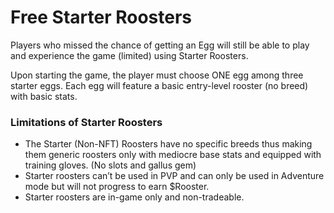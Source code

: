 # Free Starter Roosters

Players who missed the chance of getting an Egg will still be able to play and experience the game (limited) using Starter Roosters.

Upon starting the game, the player must choose ONE egg among three starter eggs. Each egg will feature a basic entry-level rooster (no breed) with basic stats.

### Limitations of Starter Roosters

- The Starter (Non-NFT) Roosters have no specific breeds thus making them generic roosters only with mediocre base stats and equipped with training gloves. (No slots and gallus gem)
- Starter roosters can’t be used in PVP and can only be used in Adventure mode but will not progress to earn $Rooster.
- Starter roosters are in-game only and non-tradeable.
